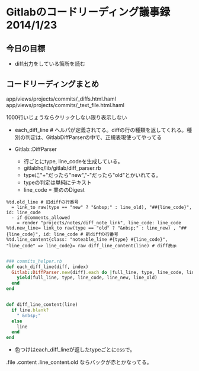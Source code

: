 # Gitlabのコードリーディング議事録 2014/1/23


## 今日の目標
* diff出力をしている箇所を読む



## コードリーディングまとめ

app/views/projects/commits/_diffs.html.haml
app/views/projects/commits/_text_file.html.haml  


1000行いじょうならクリックしない限り表示しない   


* each_diff_line # ヘルパが定義されてる。diffの行の種類を返してくれる。種別の判定は、GitlabDiffParserの中で、正規表現使ってやってる


* Gitlab::DiffParser
  * 行ごとにtype, line_codeを生成している。
  * gitlabhq/lib/gitlab/diff_parser.rb
  * typeに"+"だったら"new","-"だったら"old"とかいれてる。
  * typeの判定は単純にテキスト
  * line_code = 業ののDigest



```
%td.old_line # 旧diffの行番号
  = link_to raw(type == "new" ? "&nbsp;" : line_old), "##{line_code}", id: line_code
  - if @comments_allowed
    = render "projects/notes/diff_note_link", line_code: line_code
%td.new_line= link_to raw(type == "old" ? "&nbsp;" : line_new) , "##{line_code}", id: line_code # 新diffの行番号
%td.line_content{class: "noteable_line #{type} #{line_code}", "line_code" => line_code}= raw diff_line_content(line) # diff表示   


```

```ruby
### commits_helper.rb
def each_diff_line(diff, index)
  Gitlab::DiffParser.new(diff).each do |full_line, type, line_code, line_new, line_old|
    yield(full_line, type, line_code, line_new, line_old)
  end
end


def diff_line_content(line)
  if line.blank?
    " &nbsp;"
  else
    line
  end
end
```

* 色つけはeach_diff_lineが返したtypeごとにcssで。

.file .content .line_content.old
ならバックが赤とかなってる。





